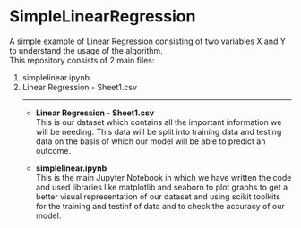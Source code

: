 # SimpleLinearRegression
A simple example of Linear Regression consisting of two variables X and Y to understand the usage of the algorithm.
<br>
This repository consists of 2 main files: 
<ol>
  <li>simplelinear.ipynb</li>
  <li>Linear Regression - Sheet1.csv</li>
<hr>
<ul>
  <li><b>Linear Regression - Sheet1.csv</b><br>
  This is our dataset which contains all the important information we will be needing. This data will be split into training data and testing data on the basis of which our model will be able to predict an outcome.<p></li>
  <li><b>simplelinear.ipynb</b><br>
  This is the main Jupyter Notebook in which we have written the code and used libraries like matplotlib and seaborn to plot graphs to get a better visual representation of our dataset and using scikit toolkits for the training and testinf of data and to check the accuracy of our model.</li>
</ul>
